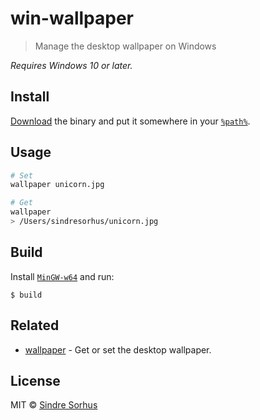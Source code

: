 # win-wallpaper

> Manage the desktop wallpaper on Windows

*Requires Windows 10 or later.*


## Install

[Download](https://github.com/sindresorhus/win-wallpaper/releases/latest) the binary and put it somewhere in your [`%path%`](http://stackoverflow.com/a/28778358/64949).


## Usage

```sh
# Set
wallpaper unicorn.jpg

# Get
wallpaper
> /Users/sindresorhus/unicorn.jpg
```


## Build

Install [`MinGW-w64`](http://sourceforge.net/projects/mingw-w64) and run:

```
$ build
```


## Related

- [wallpaper](https://github.com/sindresorhus/wallpaper) - Get or set the desktop wallpaper.


## License

MIT © [Sindre Sorhus](https://sindresorhus.com)
